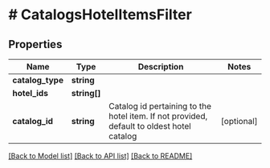 # # CatalogsHotelItemsFilter

## Properties

Name | Type | Description | Notes
------------ | ------------- | ------------- | -------------
**catalog_type** | **string** |  |
**hotel_ids** | **string[]** |  |
**catalog_id** | **string** | Catalog id pertaining to the hotel item. If not provided, default to oldest hotel catalog | [optional]

[[Back to Model list]](../../README.md#models) [[Back to API list]](../../README.md#endpoints) [[Back to README]](../../README.md)
